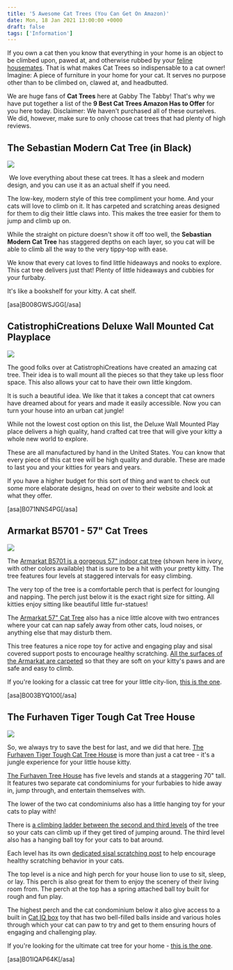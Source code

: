```yaml
---
title: '5 Awesome Cat Trees (You Can Get On Amazon)'
date: Mon, 18 Jan 2021 13:00:00 +0000
draft: false
tags: ['Information']
---
```


If you own a cat then you know that everything in your home is an object to be climbed upon, pawed at, and otherwise rubbed by your [feline housemates](https://www.gabbythetabby.com/cat-think-im-mom-dad/). That is what makes Cat Trees so indispensable to a cat owner! Imagine: A piece of furniture in your home for your cat. It serves no purpose other than to be climbed on, clawed at, and headbutted.

We are huge fans of **Cat Trees** here at Gabby The Tabby! That's why we have put together a list of the **9 Best Cat Trees Amazon Has to Offer** for you here today. Disclaimer: We haven't purchased all of these ourselves. We did, however, make sure to only choose cat trees that had plenty of high reviews.

The Sebastian Modern Cat Tree (in Black)
----------------------------------------

![](https://www.gabbythetabby.com/wp-content/uploads/2017/10/41oN7x7mCHL.jpg)

 We love everything about these cat trees. It has a sleek and modern design, and you can use it as an actual shelf if you need.

The low-key, modern style of this tree compliment your home. And your cats will love to climb on it. It has carpeted and scratching areas designed for them to dig their little claws into. This makes the tree easier for them to jump and climb up on.

While the straight on picture doesn't show it off too well, the **Sebastian Modern Cat Tree** has staggered depths on each layer, so you cat will be able to climb all the way to the very tippy-top with ease.

We know that every cat loves to find little hideaways and nooks to explore. This cat tree delivers just that! Plenty of little hideaways and cubbies for your furbaby.

It's like a bookshelf for your kitty. A cat shelf.

\[asa\]B008GWSJGG\[/asa\]

CatistrophiCreations Deluxe Wall Mounted Cat Playplace
------------------------------------------------------

[![](https://www.gabbythetabby.com/wp-content/uploads/2017/10/41NNGK9NLgL.jpg)](https://www.gabbythetabby.com/product/catastrophicreations-the-cat-mod-gardens-complex-with-planters-for-cats-in-english-chestnut/)

The good folks over at CatistrophiCreations have created an amazing cat tree. Their idea is to wall mount all the pieces so that they take up less floor space. This also allows your cat to have their own little kingdom.

It is such a beautiful idea. We like that it takes a concept that cat owners have dreamed about for years and made it easily accessible. Now you can turn your house into an urban cat jungle!

While not the lowest cost option on this list, the Deluxe Wall Mounted Play place delivers a high quality, hand crafted cat tree that will give your kitty a whole new world to explore.

These are all manufactured by hand in the United States. You can know that every piece of this cat tree will be high quality and durable. These are made to last you and your kitties for years and years.

If you have a higher budget for this sort of thing and want to check out some more elaborate designs, head on over to their website and look at what they offer.

\[asa\]B071NNS4PG\[/asa\]

Armarkat B5701 - 57" Cat Trees
------------------------------

[![](https://www.gabbythetabby.com/wp-content/uploads/2017/10/41bzKD4HiEL.jpg)](https://amzn.to/3pQ10Hz)

The [Armarkat B5701 is a gorgeous 57" indoor cat tree](https://amzn.to/3pQ10Hz) (shown here in ivory, with other colors available) that is sure to be a hit with your pretty kitty. The tree features four levels at staggered intervals for easy climbing.

The very top of the tree is a comfortable perch that is perfect for lounging and napping. The perch just below it is the exact right size for sitting. All kitties enjoy sitting like beautiful little fur-statues!

The [Armarkat 57" Cat Tree](https://amzn.to/3pQ10Hz) also has a nice little alcove with two entrances where your cat can nap safely away from other cats, loud noises, or anything else that may disturb them.

This tree features a nice rope toy for active and engaging play and sisal covered support posts to encourage healthy scratching. [All the surfaces of the Armarkat are carpeted](https://amzn.to/3pQ10Hz) so that they are soft on your kitty's paws and are safe and easy to climb.

If you're looking for a classic cat tree for your little city-lion, [this is the one](https://amzn.to/3pQ10Hz).

\[asa\]B003BYQ100\[/asa\]

The Furhaven Tiger Tough Cat Tree House
---------------------------------------

[![](https://www.gabbythetabby.com/wp-content/uploads/2017/10/416zykh3wvL.jpg)](https://amzn.to/36IuPCp)

So, we always try to save the best for last, and we did that here. [The Furhaven Tiger Tough Cat Tree House](https://amzn.to/36IuPCp) is more than just a cat tree - it's a jungle experience for your little house kitty.

[The Furhaven Tree House](https://amzn.to/36IuPCp) has five levels and stands at a staggering 70" tall. It features two separate cat condominiums for your furbabies to hide away in, jump through, and entertain themselves with.

The lower of the two cat condominiums also has a little hanging toy for your cats to play with!

There is [a climbing ladder between the second and third levels](https://amzn.to/36IuPCp) of the tree so your cats can climb up if they get tired of jumping around. The third level also has a hanging ball toy for your cats to bat around.

Each level has its own [dedicated sisal scratching post](https://amzn.to/36IuPCp) to help encourage healthy scratching behavior in your cats.

The top level is a nice and high perch for your house lion to use to sit, sleep, or lay. This perch is also great for them to enjoy the scenery of their living room from. The perch at the top has a spring attached ball toy built for rough and fun play.

The highest perch and the cat condominium below it also give access to a built in [Cat IQ box](https://amzn.to/36IuPCp) toy that has two bell-filled balls inside and various holes through which your cat can paw to try and get to them ensuring hours of engaging and challenging play.

If you're looking for the ultimate cat tree for your home - [this is the one](https://amzn.to/36IuPCp).

\[asa\]B01IQAP64K\[/asa\]